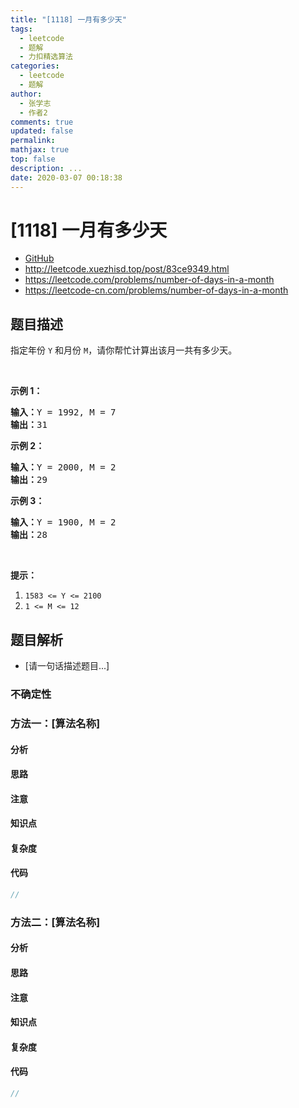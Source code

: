 ```yaml
---
title: "[1118] 一月有多少天"
tags:
  - leetcode
  - 题解
  - 力扣精选算法
categories:
  - leetcode
  - 题解
author:
  - 张学志
  - 作者2
comments: true
updated: false
permalink:
mathjax: true
top: false
description: ...
date: 2020-03-07 00:18:38
---
```



# [1118] 一月有多少天
* [GitHub](https://github.com/algoboy101/LeetCodeCrowdsource/tree/master/_posts/QA/%5B1118%5D%20%E4%B8%80%E6%9C%88%E6%9C%89%E5%A4%9A%E5%B0%91%E5%A4%A9.md)
* http://leetcode.xuezhisd.top/post/83ce9349.html
* https://leetcode.com/problems/number-of-days-in-a-month
* https://leetcode-cn.com/problems/number-of-days-in-a-month


## 题目描述

<p>指定年份&nbsp;<code>Y</code> 和月份&nbsp;<code>M</code>，请你帮忙计算出该月一共有多少天。</p>

<p>&nbsp;</p>

<p><strong>示例 1：</strong></p>

<pre><strong>输入：</strong>Y = 1992, M = 7
<strong>输出：</strong>31
</pre>

<p><strong>示例 2：</strong></p>

<pre><strong>输入：</strong>Y = 2000, M = 2
<strong>输出：</strong>29
</pre>

<p><strong>示例 3：</strong></p>

<pre><strong>输入：</strong>Y = 1900, M = 2
<strong>输出：</strong>28
</pre>

<p>&nbsp;</p>

<p><strong>提示：</strong></p>

<ol>
	<li><code>1583 &lt;= Y &lt;= 2100</code></li>
	<li><code>1 &lt;= M &lt;= 12</code></li>
</ol>



## 题目解析
* [请一句话描述题目...]

### 不确定性


### 方法一：[算法名称]

#### 分析

#### 思路

#### 注意

#### 知识点

#### 复杂度

#### 代码

```cpp
//
```


### 方法二：[算法名称]

#### 分析

#### 思路

#### 注意

#### 知识点

#### 复杂度

#### 代码

```cpp
//
```


